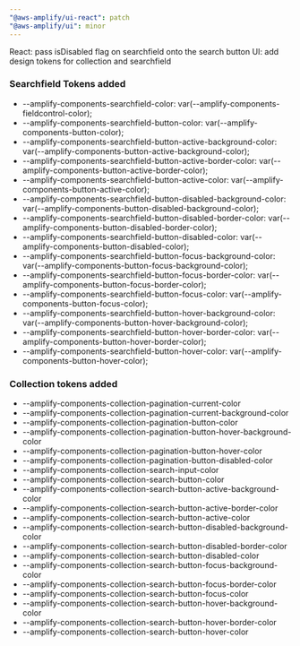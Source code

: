 ```yaml
---
"@aws-amplify/ui-react": patch
"@aws-amplify/ui": minor
---
```


React: pass isDisabled flag on searchfield onto the search button
UI: add design tokens for collection and searchfield
### Searchfield Tokens added
- --amplify-components-searchfield-color: var(--amplify-components-fieldcontrol-color);
- --amplify-components-searchfield-button-color: var(--amplify-components-button-color);
- --amplify-components-searchfield-button-active-background-color: var(--amplify-components-button-active-background-color);
- --amplify-components-searchfield-button-active-border-color: var(--amplify-components-button-active-border-color);
- --amplify-components-searchfield-button-active-color: var(--amplify-components-button-active-color);
- --amplify-components-searchfield-button-disabled-background-color: var(--amplify-components-button-disabled-background-color);
- --amplify-components-searchfield-button-disabled-border-color: var(--amplify-components-button-disabled-border-color);
- --amplify-components-searchfield-button-disabled-color: var(--amplify-components-button-disabled-color);
- --amplify-components-searchfield-button-focus-background-color: var(--amplify-components-button-focus-background-color);
- --amplify-components-searchfield-button-focus-border-color: var(--amplify-components-button-focus-border-color);
- --amplify-components-searchfield-button-focus-color: var(--amplify-components-button-focus-color);
- --amplify-components-searchfield-button-hover-background-color: var(--amplify-components-button-hover-background-color);
- --amplify-components-searchfield-button-hover-border-color: var(--amplify-components-button-hover-border-color);
- --amplify-components-searchfield-button-hover-color: var(--amplify-components-button-hover-color);

### Collection tokens added
- --amplify-components-collection-pagination-current-color
- --amplify-components-collection-pagination-current-background-color
- --amplify-components-collection-pagination-button-color
- --amplify-components-collection-pagination-button-hover-background-color
- --amplify-components-collection-pagination-button-hover-color
- --amplify-components-collection-pagination-button-disabled-color
- --amplify-components-collection-search-input-color
- --amplify-components-collection-search-button-color
- --amplify-components-collection-search-button-active-background-color
- --amplify-components-collection-search-button-active-border-color
- --amplify-components-collection-search-button-active-color
- --amplify-components-collection-search-button-disabled-background-color
- --amplify-components-collection-search-button-disabled-border-color
- --amplify-components-collection-search-button-disabled-color
- --amplify-components-collection-search-button-focus-background-color
- --amplify-components-collection-search-button-focus-border-color
- --amplify-components-collection-search-button-focus-color
- --amplify-components-collection-search-button-hover-background-color
- --amplify-components-collection-search-button-hover-border-color
- --amplify-components-collection-search-button-hover-color

